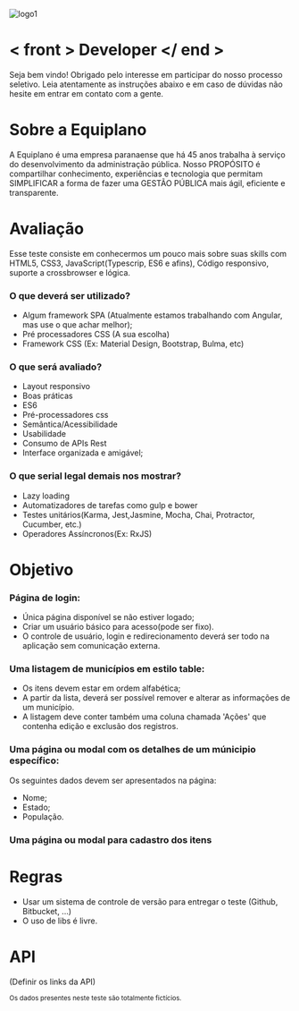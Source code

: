 
![logo1](https://user-images.githubusercontent.com/58776208/70623465-f7b89880-1bfc-11ea-8ef7-7dacdb452132.png)
# < front > Developer </ end >

Seja bem vindo! Obrigado pelo interesse em participar do nosso processo seletivo.
Leia atentamente as instruções abaixo e em caso de dúvidas não hesite em entrar em contato com a gente.

# Sobre a Equiplano

A Equiplano é uma empresa paranaense que há 45 anos trabalha à serviço do desenvolvimento da administração pública. Nosso PROPÓSITO é compartilhar conhecimento, experiências e tecnologia que permitam SIMPLIFICAR a forma de fazer uma GESTÃO PÚBLICA mais ágil, eficiente e transparente.

# Avaliação
Esse teste consiste em conhecermos um pouco mais sobre suas skills com HTML5, CSS3, JavaScript(Typescrip, ES6 e afins), Código responsivo, suporte a crossbrowser e lógica.

### O que deverá ser utilizado?
- Algum framework SPA (Atualmente estamos trabalhando com Angular, mas use o que achar melhor);
- Pré processadores CSS (A sua escolha)
- Framework CSS (Ex: Material Design, Bootstrap, Bulma, etc)

### O que será avaliado?
- Layout responsivo
- Boas práticas
- ES6
- Pré-processadores css
- Semântica/Acessibilidade
- Usabilidade
- Consumo de APIs Rest
- Interface organizada e amigável;

### O que serial legal demais nos mostrar?
- Lazy loading
- Automatizadores de tarefas como gulp e bower
- Testes unitários(Karma, Jest,Jasmine, Mocha, Chai, Protractor, Cucumber, etc.)
- Operadores Assíncronos(Ex: RxJS)

# Objetivo

### Página de login:
- Única página disponível se não estiver logado;
- Criar um usuário básico para acesso(pode ser fixo).
- O controle de usuário, login e redirecionamento deverá ser todo na aplicação sem comunicação externa.

### Uma listagem de municípios em estilo table:
- Os itens devem estar em ordem alfabética;
- A partir da lista, deverá ser possível remover e alterar as informações de um município.
- A listagem deve conter também uma coluna chamada 'Ações' que contenha edição e exclusão dos registros.

### Uma página ou modal com os detalhes de um múnicipio específico:
Os seguintes dados devem ser apresentados na página:
- Nome;
- Estado;
- População.

### Uma página ou modal para cadastro dos itens

# Regras
- Usar um sistema de controle de versão para entregar o teste (Github, Bitbucket, ...)
- O uso de libs é livre.

# API

(Definir os links da API)

<sub>Os dados presentes neste teste são totalmente fictícios.</sub>
